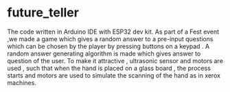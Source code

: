 # future_teller
The code written in Arduino IDE with ESP32 dev kit.   As part of a Fest event ,we made a game which gives a random answer to a pre-input questions which can be chosen by the player by pressing buttons on a keypad .    A random answer generating algorithm is made which gives answer to question of the user.    To make it attractive , ultrasonic sensor and motors are used , such that when the hand is placed on a glass board , the process starts and motors are used to simulate the scanning of the hand as in xerox machines.
